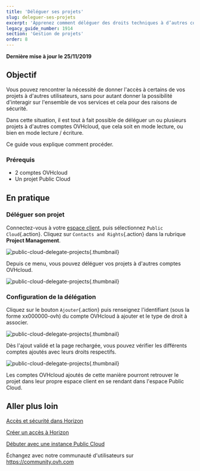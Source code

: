```yaml
---
title: 'Déléguer ses projets'
slug: deleguer-ses-projets
excerpt: 'Apprenez comment déléguer des droits techniques à d’autres comptes OVHcloud pour un projet Public Cloud'
legacy_guide_number: 1914
section: 'Gestion de projets'
order: 8
---
```


**Dernière mise à jour le 25/11/2019**
 
## Objectif

Vous pouvez rencontrer la nécessité de donner l'accès à certains de vos projets à d'autres utilisateurs, sans pour autant donner la possibilité d'interagir sur l'ensemble de vos services et cela pour des raisons de sécurité. 

Dans cette situation, il est tout à fait possible de déléguer un ou plusieurs projets à d'autres comptes OVHcloud, que cela soit en mode lecture, ou bien en mode lecture / écriture.

Ce guide vous explique comment procéder.


### Prérequis

- 2 comptes OVHcloud
- Un projet Public Cloud


## En pratique 

### Déléguer son projet

Connectez-vous à votre [espace client](https://ca.ovh.com/auth/?action=gotomanager), puis sélectionnez `Public Cloud`{.action}. Cliquez sur `Contacts and Rights`{.action} dans la rubrique **Project Management**.


![public-cloud-delegate-projects](images/pcidelegateprojects1.png){.thumbnail}

Depuis ce menu, vous pouvez déléguer vos projets à d'autres comptes OVHcloud.


![public-cloud-delegate-projects](images/pcidelegateprojects2.png){.thumbnail}

### Configuration de la délégation

Cliquez sur le bouton `Ajouter`{.action} puis renseignez l'identifiant (sous la forme xx000000-ovh) du compte OVHcloud à ajouter et le type de droit à associer.

![public-cloud-delegate-projects](images/pcidelegateprojects3.png){.thumbnail}

Dès l'ajout validé et la page rechargée, vous pouvez vérifier les différents comptes ajoutés avec leurs droits respectifs.

![public-cloud-delegate-projects](images/pcidelegateprojects4.png){.thumbnail}

Les comptes OVHcloud ajoutés de cette manière pourront retrouver le projet dans leur propre espace client en se rendant dans l'espace Public Cloud.

## Aller plus loin

[Accès et sécurité dans Horizon](../acces-et-securite-dans-horizon/)

[Créer un accès à Horizon](../creer-un-acces-a-horizon/)

[Débuter avec une instance Public Cloud](../debuter-avec-une-instance-public-cloud/)

Échangez avec notre communauté d'utilisateurs sur <https://community.ovh.com>
